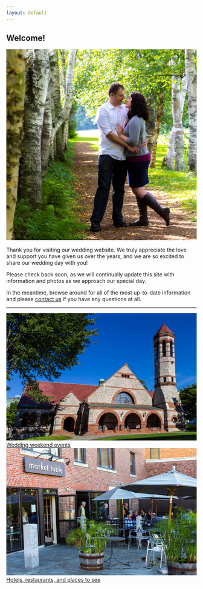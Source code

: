 ```yaml
---
layout: default
---
```


## Welcome! ##

<div class="photo lightboxable photo-right welcome-photo">
  <img src="/images/places/stgaudens.jpg">
</div>

Thank you for visiting our wedding website. We truly appreciate the love and support you have given us over the years, and we are so excited to share our wedding day with you!

Please check back soon, as we will continually update this site with information and photos as we approach our special day.

In the meantime, browse around for all of the most up-to-date information and please [contact us](/about/contact.html) if you have any questions at all.

----------------------------------------------------------------------

<div class="double-photos">
  <div class="double-photo">
    <a href="/events" class="photo">
      <img src="/images/places/rollins.jpg">
      <div class="caption">Wedding weekend events</div>
    </a>
  </div>
  <div class="double-photo">
    <a href="/travel" class="photo">
      <img src="/images/places/market-table.jpg">
      <div class="caption">Hotels, restaurants, and places to see</div>
    </a>
  </div>
</div>
